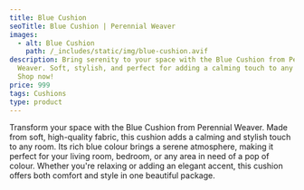 ```yaml
---
title: Blue Cushion
seoTitle: Blue Cushion | Perennial Weaver
images:
  - alt: Blue Cushion
    path: /_includes/static/img/blue-cushion.avif
description: Bring serenity to your space with the Blue Cushion from Perennial
  Weaver. Soft, stylish, and perfect for adding a calming touch to any room.
  Shop now!
price: 999
tags: Cushions
type: product
---
```

Transform your space with the Blue Cushion from Perennial Weaver. Made from soft, high-quality fabric, this cushion adds a calming and stylish touch to any room. Its rich blue colour brings a serene atmosphere, making it perfect for your living room, bedroom, or any area in need of a pop of colour. Whether you're relaxing or adding an elegant accent, this cushion offers both comfort and style in one beautiful package.
